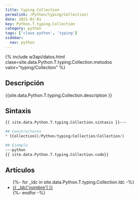 ```yaml
---
title: typing.Collection
permalink: /Python/typing/Collection/
date: 2021-01-01
key: Python.T.typing.Collection
category: python
tags: ['clase python', 'typing']
sidebar: 
  nav: python
---
```


{% include w3api/datos.html clase=site.data.Python.T.typing.Collection.metodos valor="typing/Collection" %}

## Descripción
{{site.data.Python.T.typing.Collection.description }}

## Sintaxis
~~~python
{{ site.data.Python.T.typing.Collection.sintaxis }}~~~

## Constructores
* [Collection](/Python/typing/Collection/Collection/)

## Ejemplo
~~~python
{{ site.data.Python.T.typing.Collection.code}}
~~~

## Artículos
<ul>
{%- for _ldc in site.data.Python.T.typing.Collection.ldc -%}
   <li>
       <a href="{{_ldc['url'] }}">{{ _ldc['nombre'] }}</a>
   </li>
{%- endfor -%}
</ul>
